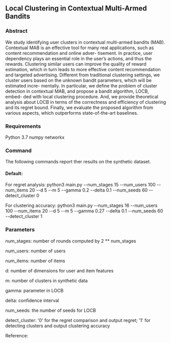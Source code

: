 ## Local Clustering in Contextual Multi-Armed Bandits

### Abstract

We study identifying user clusters in contextual multi-armed bandits (MAB). Contextual MAB is an effective tool for many real applications, such as content recommendation and online adver- tisement. In practice, user dependency plays an essential role in the user’s actions, and thus the rewards. Clustering similar users can improve the quality of reward estimation, which in turn leads to more effective content recommendation and targeted advertising. Different from traditional clustering settings, we cluster users based on the unknown bandit parameters, which will be estimated incre- mentally. In particular, we define the problem of cluster detection in contextual MAB, and propose a bandit algorithm, LOCB, embed- ded with local clustering procedure. And, we provide theoretical analysis about LOCB in terms of the correctness and efficiency of clustering and its regret bound. Finally, we evaluate the proposed algorithm from various aspects, which outperforms state-of-the-art baselines.


### Requirements

Python 3.7
numpy
networkx

### Command
The following commands report ther results on the synthetic dataset.

#### Default:

For regret analysis:
python3 main.py --num_stages 15 --num_users 100 --num_items 20 --d 5 --m 5 --gamma 0.2 --delta 0.1 --num_seeds 60 --detect_cluster 0

For clustering accuracy:
python3 main.py --num_stages 16 --num_users 100 --num_items 20 --d 5 --m 5 --gamma 0.27 --delta 0.1 --num_seeds 60 --detect_cluster 1


### Parameters

num_stages: number of rounds computed by 2 ** num_stages

num_users: number of users

num_items: number of items

d: number of dimensions for user and item features

m: number of clusters in synthetic data

gamma: parameter in LOCB

delta: confidence interval

num_seeds: the number of seeds for LOCB

detect_cluster: '0' for the regret comparison and output regret; '1' for detecting clusters and output clustering accuracy

Reference:
